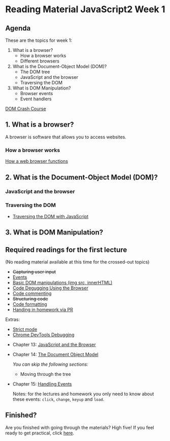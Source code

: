 # Reading Material JavaScript2 Week 1

## Agenda

These are the topics for week 1:

1. What is a browser?
   - How a browser works
   - Different browsers
2. What is the Document-Object Model (DOM)?
   - The DOM tree
   - JavaScript and the browser
   - Traversing the DOM
3. What is DOM Manipulation?
   - Browser events
   - Event handlers

[DOM Crash Course](https://www.youtube.com/playlist?list=PLillGF-RfqbYE6Ik_EuXA2iZFcE082B3s)

## 1. What is a browser?

A browser is software that allows you to access websites.

### How a browser works

[How a web browser functions](https://www.youtube.com/watch?v=z0HN-fG6oT4)

## 2. What is the Document-Object Model (DOM)?

### JavaScript and the browser

### Traversing the DOM

- [Traversing the DOM with JavaScript](https://zellwk.com/blog/dom-traversals/)

## 3. What is DOM Manipulation?

## Required readings for the first lecture

(No reading material available at this time for the crossed-out topics)

- ~~Capturing user input~~
- [Events](http://javascript.info/introduction-browser-events)
- [Basic DOM manipulations (img src, innerHTML)](./../../../../fundamentals/blob/master/fundamentals/DOM_manipulation.md)
- [Code Degugging Using the Browser](http://javascript.info/debugging-chrome)
- [Code commenting](./../../../../fundamentals/blob/master/fundamentals/code_commenting.md)
- ~~Structuring code~~
- [Code formatting](./../../../../fundamentals/blob/master/fundamentals/code_formatting.md)
- [Handing in homework via PR](https://github.com/HackYourFuture/fundamentals/blob/master/fundamentals/homework_pr.md)

Extras:

- [Strict mode](https://developer.mozilla.org/en-US/docs/Web/JavaScript/Reference/Strict_mode)
- [Chrome DevTools Debugging](https://developers.google.com/web/tools/chrome-devtools/)

* Chapter 13: [JavaScript and the Browser](http://eloquentjavascript.net/13_browser.html)

* Chapter 14: [The Document Object Model](http://eloquentjavascript.net/14_dom.html)

  _You can skip the following sections:_

  - Moving through the tree

* Chapter 15: [Handling Events](http://eloquentjavascript.net/15_event.html)

  Notes: for the lectures and homework you only need to know about these events: `click`, `change`, `keyup` and `load`.

## Finished?

Are you finished with going through the materials? High five! If you feel ready to get practical, click [here](./MAKEME.md).
